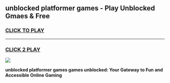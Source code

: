 
## unblocked platformer games - Play Unblocked Gmaes & Free
<h3>
<a href="https://premium.freeplayer.one?title=unblocked_platformer_games&ref=20F">CLICK TO PLAY</a></h3>
<hr>

<h3>
<a href="https://premium.freeplayer.one?title=unblocked_platformer_games&ref=20F">CLICK 2 PLAY</a>
  
</h3>

<a href="https://premium.freeplayer.one?title=unblocked_platformer_games&ref=20F/"><img src="https://clearcache.store/games.png"></a>


**unblocked platformer games games unblocked: Your Gateway to Fun and Accessible Online Gaming**
